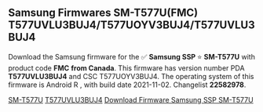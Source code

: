 <h2>Samsung Firmwares SM-T577U(FMC) T577UVLU3BUJ4/T577UOYV3BUJ4/T577UVLU3BUJ4</h2>
Download the Samsung firmware for the ✅ <strong>Samsung SSP </strong> ⭐ <strong>SM-T577U</strong> with product code <strong>FMC</strong> <strong> from Canada</strong>. This firmware has version number PDA <strong>T577UVLU3BUJ4</strong> and CSC T577UOYV3BUJ4. The operating system of this firmware is Android R , with build date 2021-11-02. Changelist <strong>22582978</strong>.


[SM-T577U](https://samfirm.shop/samsung/model/SM-T577U)
[T577UVLU3BUJ4](https://samfirm.shop/samsung/pda/T577UVLU3BUJ4)
[Download Firmware Samsung SSP SM-T577U](https://samfirm.shop/samsung/firmware/470706)

